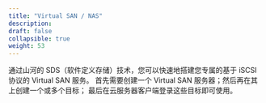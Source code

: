 ```yaml
---
title: "Virtual SAN / NAS"
description: 
draft: false
collapsible: true
weight: 53
---
```


通过山河的 SDS（软件定义存储）技术，您可以快速地搭建您专属的基于 iSCSI 协议的 Virtual SAN 服务。 首先需要创建一个 Virtual SAN 服务器；然后再在其上创建一个或多个目标； 最后在云服务器客户端登录这些目标即可使用。
